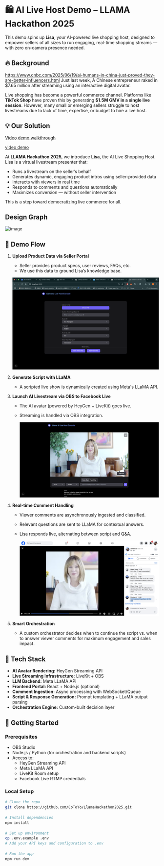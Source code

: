 # 🛍️ AI Live Host Demo – LLAMA Hackathon 2025

This demo spins up **Lisa**, your AI-powered live shopping host, designed to empower sellers of all sizes to run engaging, real-time shopping streams — with zero on-camera presence needed.

## 🔥 Background

https://www.cnbc.com/2025/06/19/ai-humans-in-china-just-proved-they-are-better-influencers.html Just last week, A Chinese entrepreneur raked in $7.65 million after streaming using an interactive digital avatar.

Live shopping has become a powerful commerce channel. Platforms like **TikTok Shop** have proven this by generating **$1.5M GMV in a single live session**. However, many small or emerging sellers struggle to host livestreams due to lack of time, expertise, or budget to hire a live host.

## 💡 Our Solution

[Video demo walkthrough](https://youtu.be/ounoLPS2V6o?si=DaIG_ciMq-T14_uU)

[video demo](https://www.facebook.com/100002903423373/videos/722360127197187)

At **LLAMA Hackathon 2025**, we introduce **Lisa**, the AI Live Shopping Host. Lisa is a virtual livestream presenter that:

- Runs a livestream on the seller’s behalf
- Generates dynamic, engaging product intros using seller-provided data
- Interacts with viewers in real time
- Responds to comments and questions automatically
- Maximizes conversion — without seller intervention

This is a step toward democratizing live commerce for all.

## Design Graph
<img width="1174" alt="image" src="https://github.com/user-attachments/assets/6716020f-3c44-4e10-9c87-1d45a8058d85" />


## 🎥 Demo Flow

1. **Upload Product Data via Seller Portal**
   - Seller provides product specs, user reviews, FAQs, etc.
   - We use this data to ground Lisa’s knowledge base.

   ![Lisa Live Demo](./markdown_images/seller_portal_onboarding.png)


2. **Generate Script with LLaMA**
   - A scripted live show is dynamically created using Meta's LLaMA API.

3. **Launch AI Livestream via OBS to Facebook Live**
   - The AI avatar (powered by HeyGen + LiveKit) goes live.
   - Streaming is handled via OBS integration.

      ![Lisa Live Demo](./markdown_images/seller_portal_agent.png)

4. **Real-time Comment Handling**
   - Viewer comments are asynchronously ingested and classified.
   - Relevant questions are sent to LLaMA for contextual answers.
   - Lisa responds live, alternating between script and Q&A.

       ![Lisa Live Demo](./markdown_images/live_demo.png)

5. **Smart Orchestration**
   - A custom orchestrator decides when to continue the script vs. when to answer viewer comments for maximum engagement and sales impact.

## 🧩 Tech Stack

- **AI Avatar Rendering:** HeyGen Streaming API
- **Live Streaming Infrastructure:** LiveKit + OBS
- **LLM Backend:** Meta LLaMA API
- **Frontend Portal:** React + Node.js (optional)
- **Comment Ingestion:** Async processing with WebSocket/Queue
- **Script & Response Generation:** Prompt templating + LLaMA output parsing
- **Orchestration Engine:** Custom-built decision layer

## 🚀 Getting Started

### Prerequisites

- OBS Studio
- Node.js / Python (for orchestration and backend scripts)
- Access to:
  - HeyGen Streaming API
  - Meta LLaMA API
  - LiveKit Room setup
  - Facebook Live RTMP credentials

### Local Setup

```bash
# Clone the repo
git clone https://github.com/CoToYo/LlamaHackathon2025.git

# Install dependencies
npm install

# Set up environment
cp .env.example .env
# Add your API keys and configuration to .env

# Run the app
npm run dev
